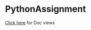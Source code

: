 # PythonAssignment

[Click here](https://github.com/Dhanushu99005005/PythonAssignment/blob/main/PythonAssignment_99005005.docx) for Doc views   